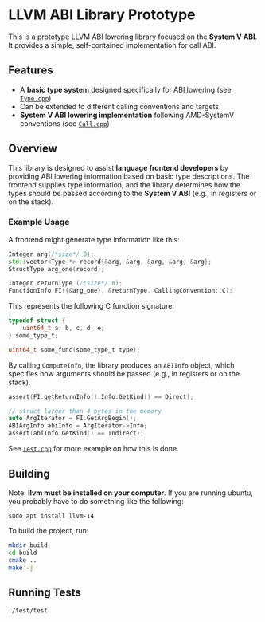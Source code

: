 # LLVM ABI Library Prototype  

This is a prototype LLVM ABI lowering library focused on the **System V ABI**. It provides a simple, self-contained implementation for call ABI. 

## Features  

- A **basic type system** designed specifically for ABI lowering (see [`Type.cpp`](./src/Type.h))  
- Can be extended to different calling conventions and targets.
- **System V ABI lowering implementation** following AMD-SystemV conventions  (see [`Call.cpp`](./src/Call.h))  

## Overview  

This library is designed to assist **language frontend developers** by providing ABI lowering information based on basic type descriptions. The frontend supplies type information, and the library determines how the types should be passed according to the **System V ABI** (e.g., in registers or on the stack).  

### Example Usage  

A frontend might generate type information like this:  

```cpp
Integer arg(/*size*/ 8);
std::vector<Type *> record{&arg, &arg, &arg, &arg, &arg};
StructType arg_one(record);

Integer returnType (/*size*/ 8);
FunctionInfo FI({&arg_one}, &returnType, CallingConvention::C);
```

This represents the following C function signature:

```c
typedef struct {
    uint64_t a, b, c, d, e; 
} some_type_t;

uint64_t some_func(some_type_t type);
```
By calling `ComputeInfo`, the library produces an `ABIInfo` object, which specifies how arguments should be passed (e.g., in registers or on the stack).

```c
assert(FI.getReturnInfo().Info.GetKind() == Direct);

// struct larger than 4 bytes in the memory
auto ArgIterator = FI.GetArgBegin();
ABIArgInfo abiInfo = ArgIterator->Info;
assert(abiInfo.GetKind() == Indirect);
```

See [`Test.cpp`](./test/test.cpp) for more example on how this is done.
## Building  

Note: **llvm must be installed on your computer**. If you are running ubuntu, you probably have to do 
something like the following: 

```
sudo apt install llvm-14
```


To build the project, run:  

```sh
mkdir build
cd build
cmake .. 
make -j
```

## Running Tests

```
./test/test 
``` 

